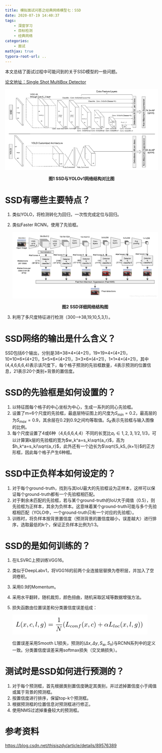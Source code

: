 ```yaml
---
title: 模拟面试问答之经典网络模型七：SSD
date: 2020-07-19 14:40:37
tags: 	
	- 深度学习
	- 目标检测
	- 经典网络
categories:
	- 面试
mathjax: true
typora-root-url: ..
---
```


本文总结了面试过程中可能问到的关于SSD模型的一些问题。

[论文地址：Single Shot MultiBox Detector](https://arxiv.org/abs/1512.02325)

![](/images/SSD/1.png)

<center><b>图1 SSD与YOLOv1网络结构对比图</b></center>

<!--more-->

# SSD有哪些主要特点？

1. 类似YOLO，将检测转化为回归，一次性完成定位与回归。

2. 类似Faster RCNN，使用了先验框。

   ![2](/images/SSD/2.png)

   <center><b>图2 SSD详细网络结构图</b></center>

3. 利用了多尺度特征进行检测（300-->38,19,10,5,3,1）。

# SSD网络的输出是什么含义？

SSD包括6个输出，分别是38×38×4×(4+21)，19×19×4×(4+21)，10×10×6×(4+21)，5×5×6×(4+21)，3×3×6×(4+21)，1×1×4×(4+21)，其中(4,4,6,6,6,4)表示该尺度下，每个格子预测的先验框数量，4表示预测的位置信息，21表示20个类别+背景的置信度。

# SSD的先验框是如何设置的？

1. 以特征图每个格子的中心坐标为中心，生成一系列的同心先验框。
2. 设置了m=6个尺度的先验框，最底层特征图上的尺度为$S_{min}=0.2$，最高层的为$S_{max}=0.9$，其余层在0.2到0.9之间均等取值。$S_K$表示先验框与输入图像的比例。
3. 每个尺度设置了4或6种（4,6,6,6,4,4）不同的长宽比$a_r\in{1,2,3,1/2,1/3}$，可以计算第k层的先验框的宽为$w_k^a=s_k\sqrt{a_r}$，高为$h_k^a=s_k/\sqrt{a_r}$，此外还有一个边长为$\sqrt{S_kS_{k+1}}$的正方形框，因此每个格子产生6种框。

# SSD中正负样本如何设定的？

1. 对于每个ground-truth，找到与其IoU最大的先验框设为正样本，这样可以保证每个ground-truth都有一个先验框相匹配。
2. 对于剩余未匹配的先验框，若与某个ground-truth的IoU大于阈值（0.5），则先验框为正样本，其余为负样本。这意味着某个ground-truth可能与多个先验框相匹配（YOLO中，一个ground-truth只有一个对应的先验框）。
3. 训练时，将负样本按背景置信度（预测背景的置信度越小，误差越大）进行排序，选取最低的k个，保证正负样本比例为1:3。

# SSD的是如何训练的？

1. 在ILSVRC上预训练VGG16。

2. 类似于DeepLabv1，将VGG16的前两个全连接层替换为卷积层，并加入了空洞卷积。

3. 采用0.9的Momentum。

4. 采用水平翻转，随机裁剪，颜色扭曲，随机采取区域等数据增强方法。

5. 损失函数由位置误差和分类置信度误差组成：

   ![3](/images/SSD/3.png)

   位置误差采用Smooth L1损失，预测的$(\Delta x, \Delta y,S_w,S_h)$与RCNN系列中的定义一致。分类置信度误差采用softmax损失（交叉熵损失）。

# 测试时是SSD如何进行预测的？

1. 对于每个预测框，首先根据类别置信度确定其类别，并过滤掉置信度小于阈值或属于背景的预测框。
2. 按置信度进行排序，保留top-k个预测框。
3. 根据预测框的位置信息对预测框进行修正。
4. 使用NMS过滤掉重叠较大的预测框。

# 参考资料

https://blog.csdn.net/thisiszdy/article/details/89576389